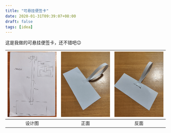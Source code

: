 ```yaml
---
title: "可悬挂便签卡"
date: 2020-01-31T09:39:07+08:00
draft: false
tags: [idea]
---
```


这是我做的可悬挂便签卡，还不错吧:wink:

| ![design](design.png) | ![front](front.png) | ![back](back.png) |
| :---: | :---: | :---: |
| 设计图 | 正面 | 反面 |